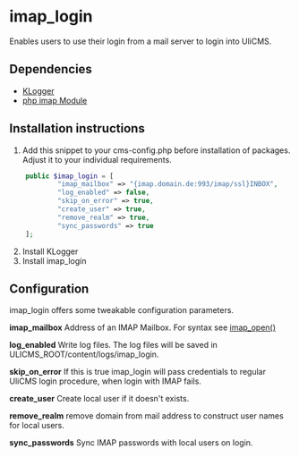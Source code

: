 # imap_login

Enables users to use their login from a mail server to login into UliCMS.

## Dependencies

* [KLogger](https://extend.ulicms.de/klogger.html)
* [php imap Module](http://php.net/manual/de/book.imap.php)

## Installation instructions

1. Add this snippet to your cms-config.php before installation of packages. Adjust it to your individual requirements.

```php
	public $imap_login = [ 
			"imap_mailbox" => "{imap.domain.de:993/imap/ssl}INBOX",
			"log_enabled" => false,
			"skip_on_error" => true,
			"create_user" => true,
			"remove_realm" => true,
			"sync_passwords" => true 
	];
```

2. Install KLogger
3. Install imap_login

## Configuration

imap_login offers some tweakable configuration parameters.

**imap_mailbox** Address of an IMAP Mailbox. For syntax see 
[imap_open()](http://php.net/manual/de/function.imap-open.php)

**log_enabled** Write log files. The log files will be saved in ULICMS_ROOT/content/logs/imap_login.

**skip_on_error** If this is true imap_login will pass credentials to regular UliCMS login procedure, when login with IMAP fails.

**create_user** Create local user if it doesn't exists.

**remove_realm** remove domain from mail address to construct user names for local users.

**sync_passwords**
Sync IMAP passwords with local users on login.